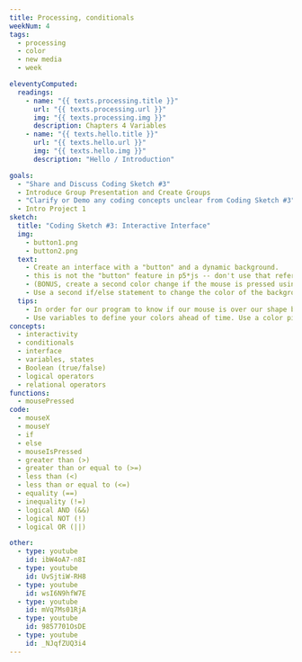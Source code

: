 ```yaml
---
title: Processing, conditionals
weekNum: 4
tags:
  - processing
  - color
  - new media
  - week

eleventyComputed:
  readings:
    - name: "{{ texts.processing.title }}"
      url: "{{ texts.processing.url }}"
      img: "{{ texts.processing.img }}"
      description: Chapters 4 Variables
    - name: "{{ texts.hello.title }}"
      url: "{{ texts.hello.url }}"
      img: "{{ texts.hello.img }}"
      description: "Hello / Introduction"

goals:
  - "Share and Discuss Coding Sketch #3"
  - Introduce Group Presentation and Create Groups
  - "Clarify or Demo any coding concepts unclear from Coding Sketch #3"
  - Intro Project 1
sketch:
  title: "Coding Sketch #3: Interactive Interface"
  img:
    - button1.png
    - button2.png
  text:
    - Create an interface with a "button" and a dynamic background.
    - this is not the "button" feature in p5*js -- don't use that reference material. Instead you will draw a shape (Use square, circle, triangle, or rectangle. Irregular shapes are not recommended!) that will serve as your button. Use an if/else statement to change the color of the button if your mouse is on top of the shape.
    - (BONUS, create a second color change if the mouse is pressed using the system variable mouseIsPressed?.
    - Use a second if/else statement to change the color of the background when the mouse is in a certain region of the canvas.
  tips:
    - In order for our program to know if our mouse is over our shape button, we will need to use mouseX, mouseY to input our mouse coordinates. We will also need to test to see if our mouse coordinates fall inside the coordinates of our shape. This will vary based on whether you choose a rectangle or a circle for your button. Check out the examples in the book for how to calculate these using 1) >, <, && logical operators inside an if statement in rectangles, or 2) the dist() function in circles.
    - Use variables to define your colors ahead of time. Use a color picker app to get a color palette from a favorite site or artwork, or use a palette generator app. Be sure you are referencing colors correctly in either RGB or Hexcode.
concepts:
  - interactivity
  - conditionals
  - interface
  - variables, states
  - Boolean (true/false)
  - logical operators
  - relational operators
functions:
  - mousePressed
code:
  - mouseX
  - mouseY
  - if
  - else
  - mouseIsPressed
  - greater than (>)
  - greater than or equal to (>=)
  - less than (<)
  - less than or equal to (<=)
  - equality (==)
  - inequality (!=)
  - logical AND (&&)
  - logical NOT (!)
  - logical OR (||)

other:
  - type: youtube
    id: ibW4oA7-n8I
  - type: youtube
    id: UvSjtiW-RH8
  - type: youtube
    id: wsI6N9hfW7E
  - type: youtube
    id: mVq7Ms01RjA
  - type: youtube
    id: 9857701OsDE
  - type: youtube
    id: _NJqfZUQ3i4
---
```

